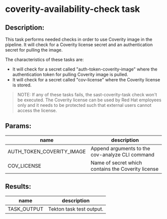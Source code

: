 # coverity-availability-check task

## Description:

This task performs needed checks in order to use Coverity image in the pipeline. It will check for a Coverity license secret and an authentication secret for pulling the image.

The characteristics of these tasks are:

- It will check for a secret called "auth-token-coverity-image" where the authentication token for pulling Coverity image is pulled.
- It will check for a secret called "cov-license" where the Coverity license is stored.

> NOTE: If any of these tasks fails, the sast-coverity-task check won't be executed. The Coverity license can be used by Red Hat employees only and it needs to be protected such that external users cannot access the license.

## Params:

| name                        | description                                                                                                                                 |
|-----------------------------|---------------------------------------------------------------------------------------------------------------------------------------------|
| AUTH_TOKEN_COVERITY_IMAGE   | Append arguments to the cov-analyze CLI command                                                                                             |
| COV_LICENSE                 | Name of secret which contains the Coverity license                                                                                          |                                                                        |

## Results:

| name        | description              |
|-------------|--------------------------|
| TASK_OUTPUT | Tekton task test output. |
